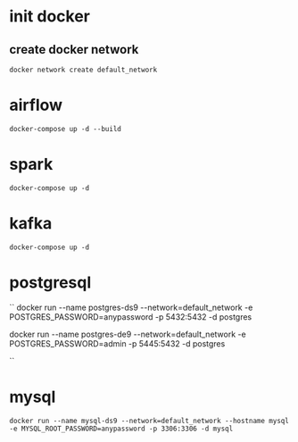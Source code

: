 # init docker
## create docker network
``
docker network create default_network
``

# airflow
``
docker-compose up -d --build
``

# spark
``
docker-compose up -d
``

# kafka
``
docker-compose up -d
``

# postgresql
``
docker run --name postgres-ds9 --network=default_network -e POSTGRES_PASSWORD=anypassword -p 5432:5432 -d postgres

docker run --name postgres-de9 --network=default_network -e POSTGRES_PASSWORD=admin -p 5445:5432 -d postgres


``

# mysql
``
docker run --name mysql-ds9 --network=default_network --hostname mysql -e MYSQL_ROOT_PASSWORD=anypassword -p 3306:3306 -d mysql
``